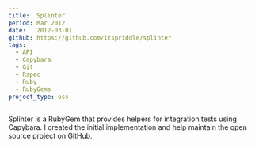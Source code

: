 ```yaml
---
title:  Splinter
period: Mar 2012
date:   2012-03-01
github: https://github.com/itspriddle/splinter
tags:
  - API
  - Capybara
  - Git
  - Rspec
  - Ruby
  - RubyGems
project_type: oss
---
```


Splinter is a RubyGem that provides helpers for integration tests using
Capybara. I created the initial implementation and help maintain the open
source project on GitHub.

